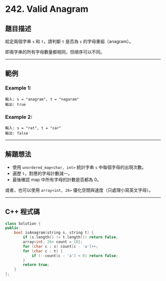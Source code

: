 # 242. Valid Anagram

## 題目描述

給定兩個字串 `s` 和 `t`，請判斷 `t` 是否為 `s` 的字母重組（anagram）。

即兩字串的所有字母數量都相同，但順序可以不同。

---

## 範例

### Example 1:

```
輸入: s = "anagram", t = "nagaram"
輸出: true
```

### Example 2:

```
輸入: s = "rat", t = "car"
輸出: false
```

---

## 解題想法

* 使用 `unordered_map<char, int>` 統計字串 `s` 中每個字母的出現次數。
* 遍歷 `t`，對應的字母計數減一。
* 最後確認 map 中所有字母的計數是否都為 0。

或者，也可以使用 `array<int, 26>` 優化空間與速度（只處理小寫英文字母）。

---

## C++ 程式碼

```cpp
class Solution {
public:
    bool isAnagram(string s, string t) {
        if (s.length() != t.length()) return false;
        array<int, 26> count = {0};
        for (char c : s) count[c - 'a']++;
        for (char c : t) {
            if (--count[c - 'a'] < 0) return false;
        }
        return true;
    }
};
```
